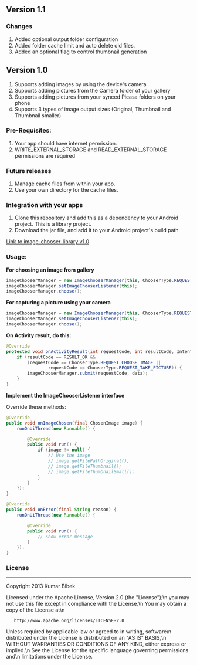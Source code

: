 ## Version 1.1

### Changes
1. Added optional output folder configuration
2. Added folder cache limit and auto delete old files.
3. Added an optional flag to control thumbnail generation

## Version 1.0
1. Supports adding images by using the device's camera
2. Supports adding pictures from the Camera folder of your gallery
3. Supports adding pictures from your synced Picasa folders on your phone
4. Supports 3 types of image output sizes (Original, Thumbnail and Thumbnail smaller)

### Pre-Requisites:
1. Your app should have internet permission.
2. WRITE_EXTERNAL_STORAGE and READ_EXTERNAL_STORAGE permissions are required

### Future releases
1. Manage cache files from within your app.
2. Use your own directory for the cache files.

### Integration with your apps
1. Clone this repository and add this as a dependency to your Android project. This is a library project.
2. Download the jar file, and add it to your Android project's build path

[Link to image-chooser-library v1.0](https://dl.dropbox.com/u/6696191/image-chooser-library/v1.0/image-chooser-library-1.0.jar)

### Usage:

__For choosing an image from gallery__
```java
imageChooserManager = new ImageChooserManager(this, ChooserType.REQUEST_CHOOSE_IMAGE);
imageChooserManager.setImageChooserListener(this);
imageChooserManager.choose();
```

__For capturing a picture using your camera__
```java
imageChooserManager = new ImageChooserManager(this, ChooserType.REQUEST_TAKE_PICTURE);
imageChooserManager.setImageChooserListener(this);
imageChooserManager.choose();
```

__On Activity result, do this:__
```java
@Override
protected void onActivityResult(int requestCode, int resultCode, Intent data) {
	if (resultCode == RESULT_OK && 
		(requestCode == ChooserType.REQUEST_CHOOSE_IMAGE ||
				requestCode == ChooserType.REQUEST_TAKE_PICTURE)) {
		imageChooserManager.submit(requestCode, data);
	}
}
```

__Implement the ImageChooserListener interface__

Override these methods:
```java
@Override
public void onImageChosen(final ChosenImage image) {
	runOnUiThread(new Runnable() {

		@Override
		public void run() {
			if (image != null) {
				// Use the image
				// image.getFilePathOriginal();
				// image.getFileThumbnail();
				// image.getFileThumbnailSmall();
			}
		}
	});
}
```

```java
@Override
public void onError(final String reason) {
	runOnUiThread(new Runnable() {

		@Override
		public void run() {
			// Show error message
		}
	});
}
```

### License
-----------------------------------------------------------------------------------
Copyright 2013 Kumar Bibek

   Licensed under the Apache License, Version 2.0 (the "License");\n
   you may not use this file except in compliance with the License.\n
   You may obtain a copy of the License at\n

       http://www.apache.org/licenses/LICENSE-2.0

   Unless required by applicable law or agreed to in writing, software\n
   distributed under the License is distributed on an "AS IS" BASIS,\n
   WITHOUT WARRANTIES OR CONDITIONS OF ANY KIND, either express or implied.\n
   See the License for the specific language governing permissions and\n
   limitations under the License.